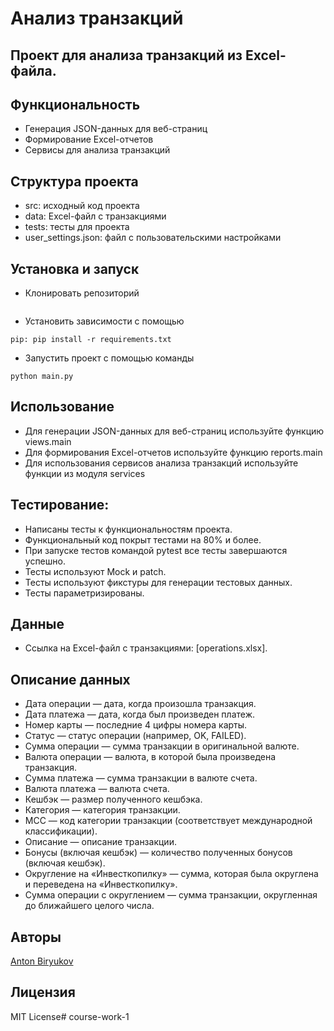 # Анализ транзакций
## Проект для анализа транзакций из Excel-файла.

## Функциональность
- Генерация JSON-данных для веб-страниц
- Формирование Excel-отчетов
- Сервисы для анализа транзакций



## Структура проекта
- src: исходный код проекта
- data: Excel-файл с транзакциями
- tests: тесты для проекта
- user_settings.json: файл с пользовательскими настройками

## Установка и запуск
- Клонировать репозиторий
```
```
- Установить зависимости с помощью 
```
pip: pip install -r requirements.txt
```
- Запустить проект с помощью команды 
```
python main.py
```

## Использование
- Для генерации JSON-данных для веб-страниц используйте функцию views.main
- Для формирования Excel-отчетов используйте функцию reports.main
- Для использования сервисов анализа транзакций используйте функции из модуля services

## Тестирование:

- Написаны тесты к функциональностям проекта.
- Функциональный код покрыт тестами на 80% и более.
- При запуске тестов командой pytest все тесты завершаются успешно.
- Тесты используют Mock и patch.
- Тесты используют фикстуры для генерации тестовых данных.
- Тесты параметризированы.

## Данные

- Ссылка на Excel-файл c транзакциями: [operations.xlsx].

## Описание данных

- Дата операции — дата, когда произошла транзакция.
- Дата платежа — дата, когда был произведен платеж.
- Номер карты — последние 4 цифры номера карты.
- Статус — статус операции (например, OK, FAILED).
- Сумма операции — сумма транзакции в оригинальной валюте.
- Валюта операции — валюта, в которой была произведена транзакция.
- Сумма платежа — сумма транзакции в валюте счета.
- Валюта платежа — валюта счета.
- Кешбэк — размер полученного кешбэка.
- Категория — категория транзакции.
- MCC — код категории транзакции (соответствует международной классификации).
- Описание — описание транзакции.
- Бонусы (включая кешбэк) — количество полученных бонусов (включая кешбэк).
- Округление на «Инвесткопилку» — сумма, которая была округлена и переведена на «Инвесткопилку».
- Сумма операции с округлением — сумма транзакции, округленная до ближайшего целого числа.

## Авторы
[Anton Biryukov](https://github.com/Anton-Biryukov-Mig)

## Лицензия
MIT License#   c o u r s e - w o r k - 1  
 
